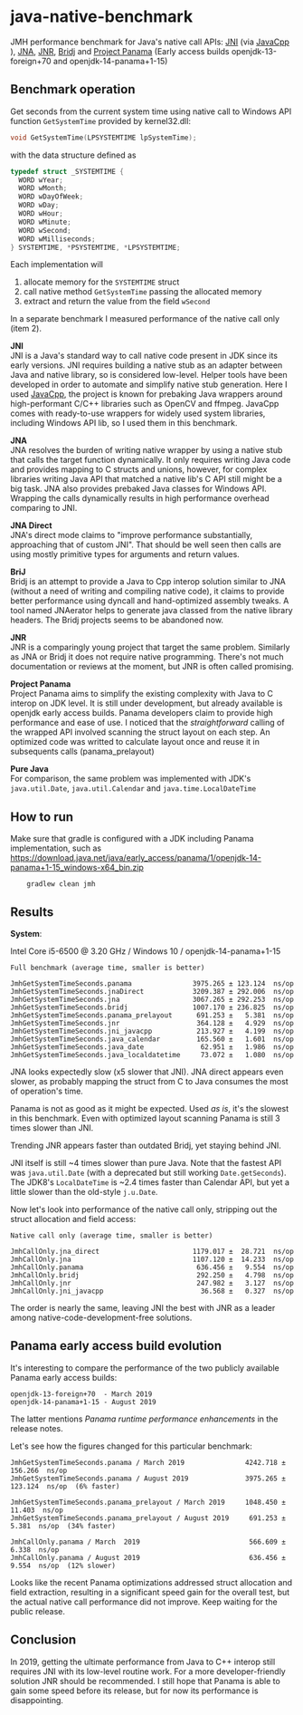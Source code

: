 # java-native-benchmark
JMH performance benchmark for Java's native call APIs: [JNI](https://docs.oracle.com/en/java/javase/12/docs/specs/jni/index.html) (via [JavaCpp](https://github.com/bytedeco/javacpp) ), [JNA](https://github.com/java-native-access/jna), [JNR](https://github.com/jnr/jnr-ffi), [Bridj](https://github.com/nativelibs4java/BridJ) and [Project Panama](http://openjdk.java.net/projects/panama/) (Early access builds openjdk-13-foreign+70 and openjdk-14-panama+1-15)

## Benchmark operation ##
Get seconds from the current system time using native call to Windows API function `GetSystemTime` provided by kernel32.dll:

````cpp
void GetSystemTime(LPSYSTEMTIME lpSystemTime);
````
with the data structure defined as
````cpp
typedef struct _SYSTEMTIME {
  WORD wYear;
  WORD wMonth;
  WORD wDayOfWeek;
  WORD wDay;
  WORD wHour;
  WORD wMinute;
  WORD wSecond;
  WORD wMilliseconds;
} SYSTEMTIME, *PSYSTEMTIME, *LPSYSTEMTIME;
````
Each implementation will
1. allocate memory for the `SYSTEMTIME` struct
2. call native method `GetSystemTime` passing the allocated memory
3. extract and return the value from the field `wSecond`

In a separate benchmark I measured performance of the native call only  (item 2).

**JNI**     
JNI is a Java's standard way to call native code present in JDK since its early versions. JNI requires building a native stub as an adapter between Java and native library, so is considered low-level. Helper tools have been developed in order to automate and simplify native stub generation. Here I used [JavaCpp](https://github.com/bytedeco/javacpp), the project is known for prebaking Java wrappers around high-performant C/C++ libraries such as OpenCV and ffmpeg.
JavaCpp comes with ready-to-use wrappers for widely used system libraries, including Windows API lib, so I used them in this benchmark.

**JNA**     
JNA resolves the burden of writing native wrapper by using a native stub that calls the target function dynamically. It only requires writing Java code and provides mapping to C structs and unions, however, for complex libraries writing Java API that matched a native lib's C API still might be a big task. JNA also provides prebaked Java classes for Windows API. Wrapping the calls dynamically results in high performance overhead comparing to JNI.

**JNA Direct**    
JNA's direct mode claims to "improve performance substantially, approaching that of custom JNI". That should be well seen then calls are using mostly primitive types for arguments and return values.   

**BriJ**     
Bridj is an attempt to provide a Java to Cpp interop solution similar to JNA (without a need of writing and compiling native code), it claims to provide better performance using dyncall and hand-optimized assembly tweaks. A tool named JNAerator helps to generate java classed from the native library headers. The Bridj projects seems to be abandoned now.

**JNR**     
JNR is a comparingly young project that target the same problem. Similarly as JNA or Bridj it does not require native programming. There's not much documentation or reviews at the moment, but JNR is often called promising.

**Project Panama**     
Project Panama aims to simplify the existing complexity with Java to C interop on JDK level. It is still under development, but already available is openjdk early access builds. Panama developers claim to provide high performance and ease of use.
I noticed that the _straightforward_ calling of the wrapped API involved scanning the struct layout on each step. An optimized code was writted to calculate layout once and reuse it in subsequents calls (panama_prelayout)

**Pure Java**    
For comparison, the same problem was implemented with JDK's `java.util.Date`, `java.util.Calendar` and `java.time.LocalDateTime`

## How to run ##

Make sure that gradle is configured with a JDK including Panama implementation, such as https://download.java.net/java/early_access/panama/1/openjdk-14-panama+1-15_windows-x64_bin.zip
````
    gradlew clean jmh
````

## Results ##

**System**:  

Intel Core i5-6500 @ 3.20 GHz / Windows 10 / openjdk-14-panama+1-15

```
Full benchmark (average time, smaller is better)

JmhGetSystemTimeSeconds.panama               3975.265 ± 123.124  ns/op
JmhGetSystemTimeSeconds.jnaDirect            3209.387 ± 292.006  ns/op
JmhGetSystemTimeSeconds.jna                  3067.265 ± 292.253  ns/op
JmhGetSystemTimeSeconds.bridj                1007.170 ± 236.825  ns/op
JmhGetSystemTimeSeconds.panama_prelayout      691.253 ±   5.381  ns/op
JmhGetSystemTimeSeconds.jnr                   364.128 ±   4.929  ns/op
JmhGetSystemTimeSeconds.jni_javacpp           213.927 ±   4.199  ns/op
JmhGetSystemTimeSeconds.java_calendar         165.560 ±   1.601  ns/op
JmhGetSystemTimeSeconds.java_date              62.951 ±   1.986  ns/op
JmhGetSystemTimeSeconds.java_localdatetime     73.072 ±   1.080  ns/op
```

JNA looks expectedly slow (x5 slower that JNI). JNA direct appears even slower, as probably mapping the struct from C to Java consumes the most of operation's time.

Panama is not as good as it might be expected. Used _as is_, it's the slowest in this benchmark. Even with optimized layout scanning Panama is still 3 times slower than JNI.

Trending JNR appears faster than outdated Bridj, yet staying behind JNI.

JNI itself is still ~4 times slower than pure Java. Note that the fastest API was `java.util.Date` (with a deprecated but still working `Date.getSeconds`). The JDK8's `LocalDateTime` is ~2.4 times faster than Calendar API, but yet a little slower than the old-style `j.u.Date`.


Now let's look into performance of the native call only, stripping out the struct allocation and field access:

````
Native call only (average time, smaller is better)

JmhCallOnly.jna_direct                       1179.017 ±  28.721  ns/op
JmhCallOnly.jna                              1107.120 ±  14.233  ns/op
JmhCallOnly.panama                            636.456 ±   9.554  ns/op
JmhCallOnly.bridj                             292.250 ±   4.798  ns/op
JmhCallOnly.jnr                               247.982 ±   3.127  ns/op
JmhCallOnly.jni_javacpp                        36.568 ±   0.327  ns/op
````

The order is nearly the same, leaving JNI the best with JNR as a leader among native-code-development-free solutions.

## Panama early access build evolution ##

It's interesting to compare the performance of the two publicly available Panama early access builds:

```
openjdk-13-foreign+70  - March 2019 
openjdk-14-panama+1-15 - August 2019
```

The latter mentions _Panama runtime performance enhancements_ in the release notes.

Let's see how the figures changed for this particular benchmark:

```
JmhGetSystemTimeSeconds.panama / March 2019               4242.718 ± 156.266  ns/op
JmhGetSystemTimeSeconds.panama / August 2019              3975.265 ± 123.124  ns/op  (6% faster)

JmhGetSystemTimeSeconds.panama_prelayout / March 2019     1048.450 ±  11.403  ns/op
JmhGetSystemTimeSeconds.panama_prelayout / August 2019     691.253 ±   5.381  ns/op  (34% faster)

JmhCallOnly.panama / March  2019                           566.609 ±   6.338  ns/op
JmhCallOnly.panama / August 2019                           636.456 ±   9.554  ns/op  (12% slower)
```

Looks like the recent Panama optimizations addressed struct allocation and field extraction, resulting in a significant speed gain for the overall test, but the actual native call performance did not improve. Keep waiting for the public release.


## Conclusion ##

In 2019, getting the ultimate performance from Java to C++ interop still requires JNI with its low-level routine work. For a more developer-friendly solution JNR should be recommended. I still hope that Panama is able to gain some speed before its release, but for now its performance is disappointing.

